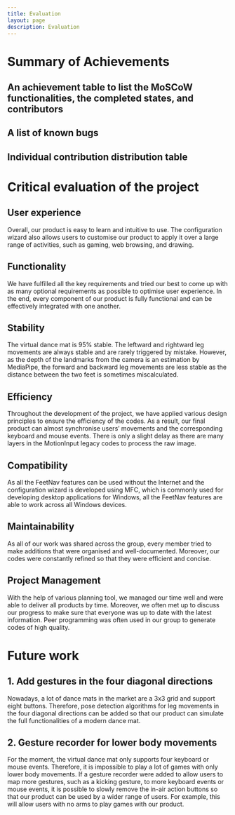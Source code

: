 ```yaml
---
title: Evaluation
layout: page
description: Evaluation
---
```


# Summary of Achievements

## An achievement table to list the MoSCoW functionalities, the completed states, and contributors

## A list of known bugs

## Individual contribution distribution table

# Critical evaluation of the project

## User experience

Overall, our product is easy to learn and intuitive to use. The configuration wizard also allows users to customise our product to apply it over a large range of activities, such as gaming, web browsing, and drawing. 

## Functionality 

We have fulfilled all the key requirements and tried our best to come up with as many optional requirements as possible to optimise user experience. In the end, every component of our product is fully functional and can be effectively integrated with one another.

## Stability

The virtual dance mat is 95% stable. The leftward and rightward leg movements are always stable and are rarely triggered by mistake. However, as the depth of the landmarks from the camera is an estimation by MediaPipe, the forward and backward leg movements are less stable as the distance between the two feet is sometimes miscalculated.

## Efficiency

Throughout the development of the project, we have applied various design principles to ensure the efficiency of the codes. As a result, our final product can almost synchronise users’ movements and the corresponding keyboard and mouse events. There is only a slight delay as there are many layers in the MotionInput legacy codes to process the raw image.

## Compatibility

As all the FeetNav features can be used without the Internet and the configuration wizard is developed using MFC, which is commonly used for developing desktop applications for Windows, all the FeetNav features are able to work across all Windows devices. 

## Maintainability 

As all of our work was shared across the group, every member tried to make additions that were organised and well-documented. Moreover, our codes were constantly refined so that they were efficient and concise. 

## Project Management

With the help of various planning tool, we managed our time well and were able to deliver all products by time. Moreover, we often met up to discuss our progress to make sure that everyone was up to date with the latest information. Peer programming was often used in our group to generate codes of high quality.

# Future work

## 1. Add gestures in the four diagonal directions

Nowadays, a lot of dance mats in the market are a 3x3 grid and support eight buttons. Therefore, pose detection algorithms for leg movements in the four diagonal directions can be added so that our product can simulate the full functionalities of a modern dance mat.

## 2. Gesture recorder for lower body movements

For the moment, the virtual dance mat only supports four keyboard or mouse events. Therefore, it is impossible to play a lot of games with only lower body movements. If a gesture recorder were added to allow users to map more gestures, such as a kicking gesture, to more keyboard events or mouse events, it is possible to slowly remove the in-air action buttons so that our product can be used by a wider range of users. For example, this will allow users with no arms to play games with our product.
